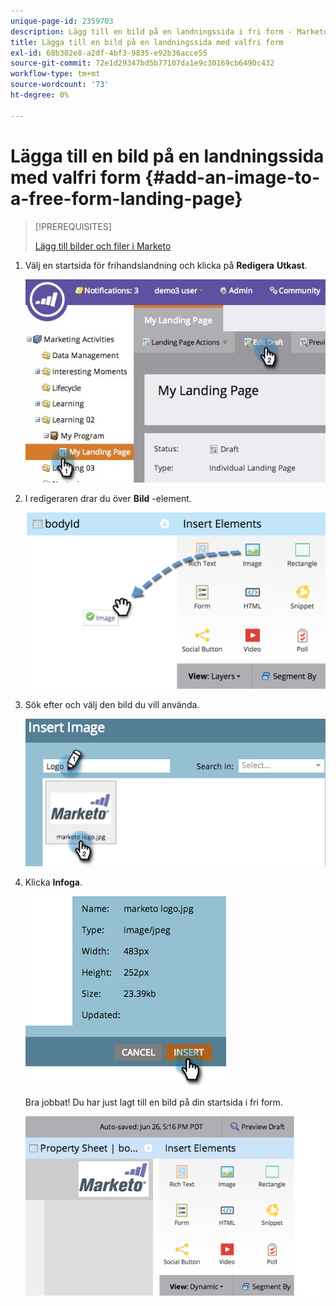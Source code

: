 ```yaml
---
unique-page-id: 2359703
description: Lägg till en bild på en landningssida i fri form - Marketo Docs - produktdokumentation
title: Lägga till en bild på en landningssida med valfri form
exl-id: 68b302e8-a2df-4bf3-9835-e92b36acce55
source-git-commit: 72e1d29347bd5b77107da1e9c30169cb6490c432
workflow-type: tm+mt
source-wordcount: '73'
ht-degree: 0%

---
```


# Lägga till en bild på en landningssida med valfri form {#add-an-image-to-a-free-form-landing-page}

>[!PREREQUISITES]
>
>[Lägg till bilder och filer i Marketo](/help/marketo/product-docs/demand-generation/images-and-files/add-images-and-files-to-marketo.md)

1. Välj en startsida för frihandslandning och klicka på **Redigera** **Utkast**.

   ![](assets/landingpageeditdraft.jpg)

1. I redigeraren drar du över **Bild** -element.

   ![](assets/image2015-5-21-15-3a38-3a58.png)

1. Sök efter och välj den bild du vill använda.

   ![](assets/image2014-9-16-14-3a35-3a59.png)

1. Klicka **Infoga**.

   ![](assets/image2014-9-16-15-3a3-3a48.png)

   Bra jobbat! Du har just lagt till en bild på din startsida i fri form.

   ![](assets/image2015-5-21-15-3a40-3a11.png)
